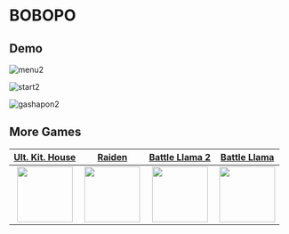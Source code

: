 # BOBOPO

## Demo

![menu2](https://user-images.githubusercontent.com/41135423/43937932-70257382-9c93-11e8-8f1f-9820f4f1d838.gif)

![start2](https://user-images.githubusercontent.com/41135423/43937931-6ecd438e-9c93-11e8-9015-66f1bc3bef0a.gif)

![gashapon2](https://user-images.githubusercontent.com/41135423/43937930-6ea3fad8-9c93-11e8-98a9-489c923a11f7.gif)

## More Games

| [Ult. Kit. House](https://github.com/chen-hao-chao/Ultimate-Kitchen-House) | [Raiden](https://github.com/chen-hao-chao/Raiden) | [Battle Llama 2](https://github.com/chen-hao-chao/Battle-llama2) | [Battle Llama](https://github.com/chen-hao-chao/Battle-Llama) |
| :-: | :-: | :-: | :-: |
| <img src="https://i.imgur.com/1Ht2Fo5.png" height="100px"> | <img src="https://i.imgur.com/AhhB68t.png" height="100px"> | <img src="https://i.imgur.com/NzwwF54.png" height="100px"> | <img src="https://i.imgur.com/wFXYTwk.png" height="100px"> |
